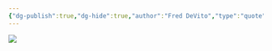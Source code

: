 ```yaml
---
{"dg-publish":true,"dg-hide":true,"author":"Fred DeVito","type":"quote","tags":["motivation"],"title":"If it doesn’t challenge you, it doesn’t change you","permalink":"/ban-than/motivation/if-it-doesn-t-challenge-you-it-doesn-t-change-you/","hide":true,"dgPassFrontmatter":true}
---
```


![](https://i.imgur.com/JN42wb2.png)